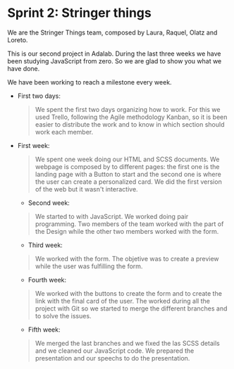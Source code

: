 # Sprint 2: Stringer things
We are the Stringer Things team, composed by Laura, Raquel, Olatz and Loreto.

This is our second project in Adalab. During the last three weeks we have been studying JavaScript from zero. So we are glad to show you what we have done.

We have been working to reach a milestone every week.

- First two days:

  >  We spent the first two days organizing how to work. For this we used Trello, following the Agile methodology Kanban, so it is been easier to distribute the work and to know in which section should work each member.

- First week:

  >  We spent one week doing our HTML and SCSS documents. We webpage is composed by to different pages: the first one is the landing page with a Button to start and the second one is where the user can create a personalized card. We did the first version of the web but it wasn't interactive.

  - Second week:

  >  We started to with JavaScript. We worked doing pair programming. Two members of the team worked with the part of the Design while the other two members worked with the form.

  - Third week:

  >  We worked with the form. The objetive was to create a preview while the user was fulfilling the form.

    - Fourth week:

  >  We worked with the buttons to create the form and to create the link with the final card of the user. The worked during all the project with Git so we started to merge the different branches and to solve the issues.


    - Fifth week:

  > We merged the last branches and we fixed the las SCSS details and we cleaned our JavaScript code. We prepared the presentation  and our speechs to do the presentation.
